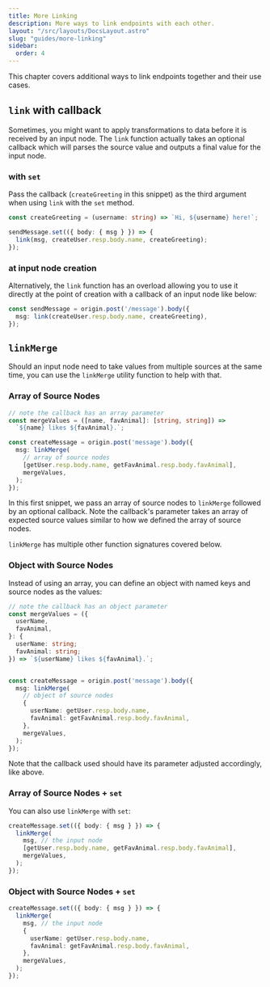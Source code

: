```yaml
---
title: More Linking
description: More ways to link endpoints with each other.
layout: "/src/layouts/DocsLayout.astro"
slug: "guides/more-linking"
sidebar:
  order: 4
---
```


This chapter covers additional ways to link endpoints together and their use cases.

## `link` with callback

Sometimes, you might want to apply transformations to data before it is received by an input node. The `link` function actually takes an optional callback which will parses the source value and outputs a final value for the input node.

### with `set`

Pass the callback (`createGreeting` in this snippet) as the third argument when using `link` with the `set` method.

```typescript {4}
const createGreeting = (username: string) => `Hi, ${username} here!`;

sendMessage.set(({ body: { msg } }) => {
  link(msg, createUser.resp.body.name, createGreeting);
});
```

### at input node creation

Alternatively, the `link` function has an overload allowing you to use it directly at the point of creation with a callback of an input node like below:

```typescript {2}
const sendMessage = origin.post('/message').body({
  msg: link(createUser.resp.body.name, createGreeting),
});
```

## `linkMerge`

Should an input node need to take values from multiple sources at the same time, you can use the `linkMerge` utility function to help with that.

### Array of Source Nodes

```typescript
// note the callback has an array parameter
const mergeValues = ([name, favAnimal]: [string, string]) =>
  `${name} likes ${favAnimal}.`;

const createMessage = origin.post('message').body({
  msg: linkMerge(
    // array of source nodes
    [getUser.resp.body.name, getFavAnimal.resp.body.favAnimal],
    mergeValues,
  );
});
```

In this first snippet, we pass an array of source nodes to `linkMerge` followed by an optional callback. Note the callback's parameter takes an array of expected source values similar to how we defined the array of source nodes.

`linkMerge` has multiple other function signatures covered below.

### Object with Source Nodes

Instead of using an array, you can define an object with named keys and source nodes as the values:

```typescript
// note the callback has an object parameter
const mergeValues = ({
  userName,
  favAnimal,
}: {
  userName: string;
  favAnimal: string;
}) => `${userName} likes ${favAnimal}.`;


const createMessage = origin.post('message').body({
  msg: linkMerge(
    // object of source nodes
    {
      userName: getUser.resp.body.name,
      favAnimal: getFavAnimal.resp.body.favAnimal,
    },
    mergeValues,
  );
});
```

Note that the callback used should have its parameter adjusted accordingly, like above.

### Array of Source Nodes + `set`

You can also use `linkMerge` with `set`:

```typescript
createMessage.set(({ body: { msg } }) => {
  linkMerge(
    msg, // the input node
    [getUser.resp.body.name, getFavAnimal.resp.body.favAnimal],
    mergeValues,
  );
});
```

### Object with Source Nodes + `set`

```typescript
createMessage.set(({ body: { msg } }) => {
  linkMerge(
    msg, // the input node
    {
      userName: getUser.resp.body.name,
      favAnimal: getFavAnimal.resp.body.favAnimal,
    },
    mergeValues,
  );
});
```